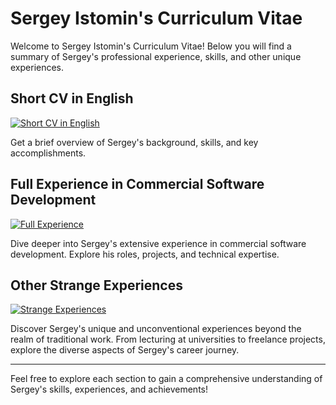 # Sergey Istomin's Curriculum Vitae

Welcome to Sergey Istomin's Curriculum Vitae! Below you will find a summary of Sergey's professional experience, skills, and other unique experiences.

## Short CV in English
[![Short CV in English](https://img.shields.io/badge/View-Short%20CV-blue)](https://github.com/Neanderthal/sergey_istomin_cv/blob/main/short_cv_in_english.md)

Get a brief overview of Sergey's background, skills, and key accomplishments.

## Full Experience in Commercial Software Development
[![Full Experience](https://img.shields.io/badge/View-Full%20Experience-green)](https://github.com/Neanderthal/sergey_istomin_cv/blob/main/full_experience_in_commercial_software_dev.md)

Dive deeper into Sergey's extensive experience in commercial software development. Explore his roles, projects, and technical expertise.

## Other Strange Experiences
[![Strange Experiences](https://img.shields.io/badge/View-Strange%20Experiences-purple)](https://github.com/Neanderthal/sergey_istomin_cv/blob/main/other_strange_expirience.md)

Discover Sergey's unique and unconventional experiences beyond the realm of traditional work. From lecturing at universities to freelance projects, explore the diverse aspects of Sergey's career journey.

---

Feel free to explore each section to gain a comprehensive understanding of Sergey's skills, experiences, and achievements!
